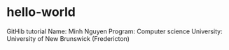 # hello-world
GitHib tutorial
Name: Minh Nguyen
Program: Computer science
University: University of New Brunswick (Fredericton)
